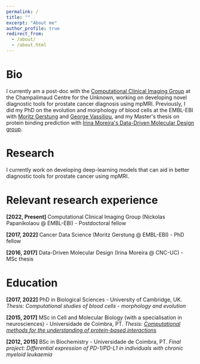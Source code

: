 ```yaml
---
permalink: /
title: ""
excerpt: "About me"
author_profile: true
redirect_from: 
  - /about/
  - /about.html
---
```


# Bio

I currently am a post-doc with the [Computational Clinical Imaging Group](https://www.fchampalimaud.org/research/groups/papanikolaou) at the Champalimaud Centre for the Unknown, working on developing novel diagnostic tools for prostate cancer diagnosis using mpMRI. Previously, I did my PhD on the evolution and morphology of blood cells at the EMBL-EBI with [Moritz Gerstung](https://www.dkfz.de/en/kuenstliche-intelligenz-in-der-onkologie/index.php) and [George Vassiliou](https://www.stemcells.cam.ac.uk/people/pi/vassiliou), and my Master's thesis on protein binding prediction with [Irina Moreira's Data-Driven Molecular Design group](http://www.moreiralab.com).

# Research

I currently work on developing deep-learning models that can aid in better diagnostic tools for prostate cancer using mpMRI.

# Relevant research experience

**[2022, Present]** Computational Clinical Imaging Group (Nickolas Papanikolaou @ EMBL-EBI) - Postdoctoral fellow

**[2017, 2022]** Cancer Data Science (Moritz Gerstung @ EMBL-EBI) - PhD fellow

**[2016, 2017]** Data-Driven Molecular Design (Irina Moreira @ CNC-UC) - MSc thesis

# Education

**[2017, 2022]** PhD in Biological Sciences - University of Cambridge, UK. *Thesis: Computational studies of blood cells - morphology and evolution*

**[2015, 2017]** MSc in Cell and Molecular Biology (with a specialisation in neurosciences) - Universidade de Coimbra, PT. *Thesis: [Computational methods for the understanding of protein-based interactions](http://hdl.handle.net/10316/82909)*

**[2012, 2015]** BSc in Biochemistry - Universidade de Coimbra, PT. *Final project: Differential expression of PD-1/PD-L1 in individuals with chronic myeloid leukaemia*
